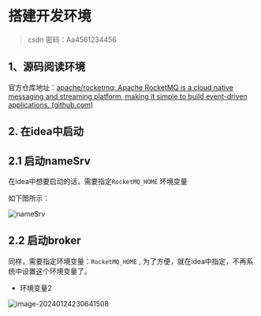 # 搭建开发环境

> csdn 密码：Aa4561234456

## 1、源码阅读环境



官方仓库地址：[apache/rocketmq: Apache RocketMQ is a cloud native messaging and streaming platform, making it simple to build event-driven applications. (github.com)](https://github.com/apache/rocketmq)



## 2. 在idea中启动

## 2.1 启动nameSrv

在idea中想要启动的话，需要指定`RocketMQ_HOME` 环境变量

如下图所示：

![nameSrv](https://gitee.com/gq2/img_repo2/raw/master/img/image-20240124225512376.png)



## 2.2 启动broker

同样，需要指定环境变量：`RocketMQ_HOME` , 为了方便，就在idea中指定，不再系统中设置这个环境变量了。

- 环境变量2

![image-20240124230641508](https://gitee.com/gq2/img_repo2/raw/master/img/image-20240124230641508.png)










